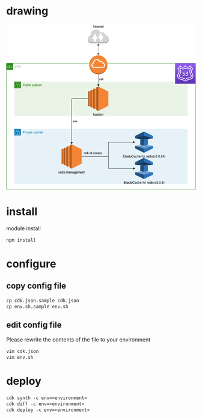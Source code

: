 # drawing
![aaa](https://github.com/Gen-Arch/aws-drawing/blob/master/elasticache-redis.png)

# install
module install
```
npm install
```

# configure
## copy config file
```
cp cdk.json.sample cdk.json
cp env.sh.sample env.sh
```

## edit config file
Please rewrite the contents of the file to your environment
```
vim cdk.json
vim env.sh
```

# deploy
```
cdk synth -c env=<environment>
cdk diff -c env=<environment>
cdk deploy -c env=<environment>
```
